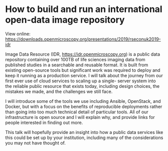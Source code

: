 # How to build and run an international open-data image repository

View online: https://downloads.openmicroscopy.org/presentations/2019/rseconuk2019-idr

Image Data Resource (IDR, https://idr.openmicroscopy.org) is a public data repository containing over 100TB of life sciences imaging data from published studies in a searchable and reusable format. It is built from existing open-source tools but significant work was required to deploy and keep it running as a production service. I will talk about the journey from our first ever use of cloud services to scaling up a single- server system into the reliable public resource that exists today, including design choices, the mistakes we made, and the challenges we still face.

I will introduce some of the tools we use including Ansible, OpenStack, and Docker, but with a focus on the benefits of reproducible deployments rather than going into too much technical detail of particular tools. All of our infrastructure is open source and I will explain why, and provide links for people interested in finding out more.

This talk will hopefully provide an insight into how a public data services like this could be set up by your institution, including many of the considerations you may not have thought of.
